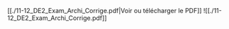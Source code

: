 ﻿[[./11-12_DE2_Exam_Archi_Corrige.pdf|Voir ou télécharger le PDF]]
![[./11-12_DE2_Exam_Archi_Corrige.pdf]]
